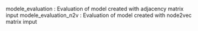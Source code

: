 modele_evaluation : Evaluation of model created with adjacency matrix input 
modele_evaluation_n2v : Evaluation of model created with node2vec matrix imput